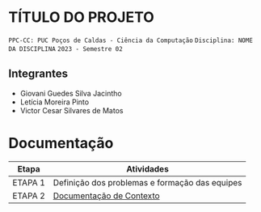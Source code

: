 # TÍTULO DO PROJETO

`PPC-CC: PUC Poços de Caldas - Ciência da Computação`
`Disciplina: NOME DA DISCIPLINA`
`2023 - Semestre 02`

## Integrantes

- Giovani Guedes Silva Jacintho
- Letícia Moreira Pinto
- Victor Cesar Silvares de Matos
  

# Documentação

| Etapa   |  Atividades |
|  :----:   | ----------- |
| ETAPA 1 | Definição dos problemas e formação das equipes |
| ETAPA 2 | <a href="docs/1-Documentacao-contexto.md"> Documentação de Contexto</a>

